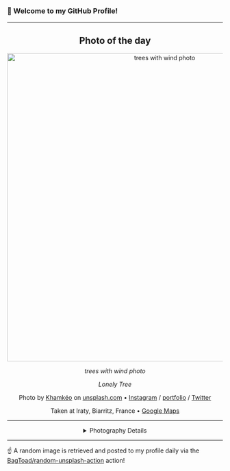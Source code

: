 ### 👋 Welcome to my GitHub Profile!

----
<div align="center">

## Photo of the day
  
  <a href="https://unsplash.com/photos/trees-with-wind-photo-WtwSsqwYlA0"><img width="720" src="https://images.unsplash.com/photo-1505672678657-cc7037095e60?crop=entropy&cs=tinysrgb&fit=max&fm=jpg&ixid=M3w1OTQ0OTd8MHwxfHJhbmRvbXx8fHx8fHx8fDE3NDI0NTA5Nzl8&ixlib=rb-4.0.3&q=80&w=1080" alt="trees with wind photo"></a>
  
  <em>trees with wind photo</em>
  
  <em>Lonely Tree</em>

  Photo by [Khamkéo](https://www.kham-keo.com/) on [unsplash.com](https://unsplash.com/) • [Instagram](https://instagram.com/mahkeo) / [portfolio](https://www.kham-keo.com/) / [Twitter](https://twitter.com/Mahkeo)
  
  Taken at Iraty, Biarritz, France • [Google Maps](https://www.google.com/maps/search/?api=1&query=43.462585,-1.5390218)
  
  ---
  
<details>
<summary>Photography Details</summary>
  
| Parameter     | Value |
| ------------- | ----- |
| Camera Model  | Canon EOS 5DS R |
| Exposure Time | 1/320 |
| Aperture      | 5.6 |
| Focal Length  | 17.0 |
| ISO           | 125 |
| Location      | Iraty, Biarritz, France (France) |
| Coordinates   | Latitude 43.462585, Longitude -1.5390218 |

</details>

</div>

----

☝️ A random image is retrieved and posted to my profile daily via the [BagToad/random-unsplash-action](https://github.com/BagToad/random-unsplash-action) action!
